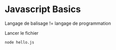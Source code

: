 # Javascript Basics

Langage de balisage != langage de programmation


Lancer le fichier

```sh
node hello.js
```
